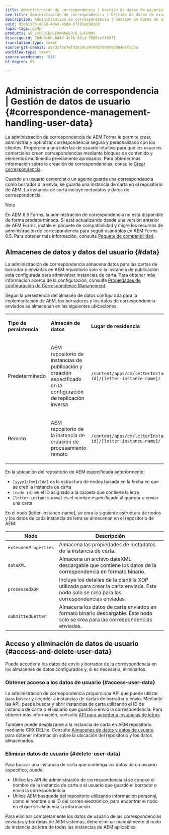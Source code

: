```yaml
---
title: Administración de correspondencia | Gestión de datos de usuario
seo-title: Administración de correspondencia | Gestión de datos de usuario
description: Administración de correspondencia | Gestión de datos de usuario
uuid: d5bb190b-d668-4da3-95da-b7705ad302d9
topic-tags: grdp
products: SG_EXPERIENCEMANAGER/6.5/FORMS
discoiquuid: 764d8e0d-604d-4c7b-89cd-7686ce5f03ff
translation-type: tm+mt
source-git-commit: a873cf3e7efd3bc9cd4744bf09078d9040efcdda
workflow-type: tm+mt
source-wordcount: '545'
ht-degree: 0%

---
```



# Administración de correspondencia | Gestión de datos de usuario {#correspondence-management-handling-user-data}

La administración de correspondencia de AEM Forms le permite crear, administrar y optimizar correspondencia segura y personalizada con los clientes. Proporciona una interfaz de usuario intuitiva para que los usuarios comerciales creen correspondencias mediante bloques de contenido y elementos multimedia previamente aprobados. Para obtener más información sobre la creación de correspondencias, consulte [Crear correspondencia](/help/forms/using/create-correspondence.md).

Cuando un usuario comercial o un agente guarda una correspondencia como borrador o la envía, se guarda una instancia de carta en el repositorio de AEM. La instancia de carta incluye metadatos y datos de correspondencia.

>[!NOTE]
>
>En AEM 6.5 Forms, la administración de correspondencia no está disponible de forma predeterminada. Si está actualizando desde una versión anterior de AEM Forms, instale el paquete de compatibilidad y migre los recursos de administración de correspondencia para seguir usándolos en AEM Forms 6.5. Para obtener más información, consulte [Paquete de compatibilidad](/help/forms/using/compatibility-package.md).

## Almacenes de datos y datos del usuario {#data}

La administración de correspondencia almacena datos para las cartas de borrador y enviadas en AEM repositorio solo si la instancia de publicación está configurada para administrar instancias de carta. Para obtener más información acerca de la configuración, consulte [Propiedades de configuración de Correspondence Management](/help/forms/using/cm-configuration-properties.md).

Según la persistencia del almacén de datos configurada para la implementación de AEM, los borradores y los datos de correspondencia enviados se almacenan en las siguientes ubicaciones.

<table>
 <tbody>
  <tr>
   <td><p><strong>Tipo de persistencia</strong></p> </td>
   <td><p><strong>Almacén de datos</strong></p> </td>
   <td><p><strong>Lugar de residencia</strong></p> </td>
  </tr>
  <tr>
   <td><p>Predeterminado</p> </td>
   <td><p>AEM repositorio de instancias de publicación y creación especificado en la configuración de replicación inversa</p> </td>
   <td><p><code>/content/apps/cm/letterInstances/[yyyy]/[mm]/[dd]/[node-id]/[letter-instance-name]/</code> </p> </td>
  </tr>
  <tr>
   <td><p>Remoto</p> </td>
   <td><p>AEM repositorio de la instancia de creación de procesamiento remoto</p> </td>
   <td><p><code>/content/apps/cm/letterInstances/[yyyy]/[mm]/[dd]/[node-id]/[letter-instance-name]/</code></p> </td>
  </tr>
 </tbody>
</table>

En la ubicación del repositorio de AEM especificada anteriormente:

* `[yyyy]/[mm]/[dd]` es la estructura de nodos basada en la fecha en que se creó la instancia de carta
* `[node-id]` es el ID asignado a la carpeta que contiene la letra
* `[letter-instance-name]` es el nombre especificado al guardar o enviar una carta

En el nodo [letter-instance-name], se crea la siguiente estructura de nodos y los datos de cada instancia de letra se almacenan en el repositorio de AEM:

| Nodo | Descripción |
|---|---|
| `extendedProperties` | Almacena las propiedades de metadatos de la instancia de carta. |
| `dataXML` | Almacena un archivo dataXML descargable que contiene los datos de la correspondencia en formato binario. |
| `processedXDP` | Incluye los detalles de la plantilla XDP utilizada para crear la carta enviada. Este nodo solo se crea para las correspondencias enviadas. |
| `submittedLetter` | Almacena los datos de carta enviados en formato binario descargable. Este nodo solo se crea para las correspondencias enviadas. |

## Acceso y eliminación de datos de usuario {#access-and-delete-user-data}

Puede acceder a los datos de envío y borrador de la correspondencia en los almacenes de datos configurados y, si es necesario, eliminarlos.

### Obtener acceso a los datos de usuario {#access-user-data}

La administración de correspondencia proporciona API que puede utilizar para buscar y acceder a instancias de cartas de borrador y envío. Mediante las API, puede buscar y abrir instancias de carta utilizando el ID de instancia de carta o el usuario que guardó o envió la correspondencia. Para obtener más información, consulte [API para acceder a instancias de letras](/help/forms/using/cm-apis-to-access-letter-instances.md).

También puede desplazarse a la instancia de carta en AEM repositorio mediante CRX DELite. Consulte [Almacenes de datos y datos de usuario](/help/forms/using/correspondence-management-handling-user-data.md#data) para obtener información sobre la ubicación del repositorio y los datos almacenados.

### Eliminar datos de usuario {#delete-user-data}

Para buscar una instancia de carta que contenga los datos de un usuario específico, puede:

* Utilice las API de administración de correspondencia si se conoce el nombre de la instancia de carta o el usuario que guardó el borrador o envió la correspondencia
* Utilice AEM búsqueda del repositorio utilizando información personal, como el nombre o el ID del correo electrónico, para encontrar el nodo en el que se almacena la información

Para eliminar completamente los datos de usuario de las correspondencias enviadas y borradas de AEM sistemas, debe eliminar manualmente el nodo de instancia de letra de todas las instancias de AEM aplicables.
